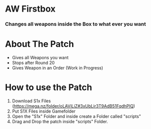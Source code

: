 # AW Firstbox

### Changes all weapons inside the Box to what ever you want

# About The Patch
- Gives all Weapons you want
- Stops after Round 20
- Gives Weapon in an Order (Work in Progress)

# How to use the Patch
1. Download S1x Files (https://mega.nz/folder/oLAViLiZ#3xUbLir3T9AdB51FqdhPlQ)
2. Put S1X Files inside Gamefolder
3. Open the "S1x" Folder and inside create a Folder called "scripts"
4. Drag and Drop the patch inside "scripts" Folder.



